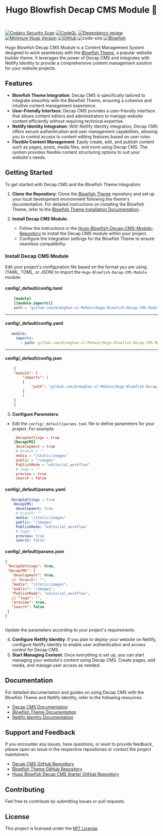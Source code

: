 <h1 align="center">Hugo Blowfish Decap CMS Module 🚀</h1>
<br>


[![Codacy Security Scan](https://github.com/Armoghan-ul-Mohmin/Hugo-Blowfish-Decap-CMS-Module/actions/workflows/codacy.yml/badge.svg)](https://github.com/Armoghan-ul-Mohmin/Hugo-Blowfish-Decap-CMS-Module/actions/workflows/codacy.yml)
[![CodeQL](https://github.com/Armoghan-ul-Mohmin/Hugo-Blowfish-Decap-CMS-Module/actions/workflows/codeql.yml/badge.svg)](https://github.com/Armoghan-ul-Mohmin/Hugo-Blowfish-Decap-CMS-Module/actions/workflows/codeql.yml)
[![Dependency review](https://github.com/Armoghan-ul-Mohmin/Hugo-Blowfish-Decap-CMS-Module/actions/workflows/dependency-review.yml/badge.svg)](https://github.com/Armoghan-ul-Mohmin/Hugo-Blowfish-Decap-CMS-Module/actions/workflows/dependency-review.yml)
[![Minimum Hugo Version](https://img.shields.io/static/v1?label=min-HUGO-version&message=0.87.0&color=blue&logo=hugo)](https://github.com/gohugoio/hugo/releases/tag/v0.87.0)
[![GitHub](https://img.shields.io/github/license/Armoghan-ul-Mohmin/Hugo-Blowfish-Decap-CMS-Module)](https://github.com/Armoghan-ul-Mohmin/Hugo-Blowfish-Decap-CMS-Module/blob/main/LICENSE)
![code-size](https://img.shields.io/github/languages/code-size/Armoghan-ul-Mohmin/Hugo-Blowfish-Decap-CMS-Module)
[![Blowfish](https://img.shields.io/badge/Hugo--Themes-@Blowfish-blue)](https://themes.gohugo.io/themes/blowfish/)


Hugo Blowfish Decap CMS Module is a Content Management System designed to work seamlessly with the [Blowfish Theme](https://github.com/nunocoracao/blowfish), a popular website builder theme. It leverages the power of Decap CMS and integrates with Netlify Identity to provide a comprehensive content management solution for your website projects.

## Features

- **Blowfish Theme Integration**: Decap CMS is specifically tailored to integrate smoothly with the Blowfish Theme, ensuring a cohesive and intuitive content management experience.
- **User-Friendly Interface**: Decap CMS provides a user-friendly interface that allows content editors and administrators to manage website content efficiently without requiring technical expertise.
- **Netlify Identity Integration**: With Netlify Identity integration, Decap CMS offers secure authentication and user management capabilities, allowing you to control access to content editing features based on user roles.
- **Flexible Content Management**: Easily create, edit, and publish content such as pages, posts, media files, and more using Decap CMS. The system provides flexible content structuring options to suit your website's needs.

## Getting Started

To get started with Decap CMS and the Blowfish Theme integration:

1. **Clone the Repository**: Clone the [Blowfish Theme](https://github.com/nunocoracao/blowfish) repository and set up your local development environment following the theme's documentation. For detailed instructions on installing the Blowfish Theme, refer to the [Blowfish Theme Installation Documentation](https://blowfish.page/docs/installation/).

2. **Install Decap CMS Module**:
   - Follow the instructions in the [Hugo-Blowfish-Decap-CMS-Module-Repository](https://github.com/Armoghan-ul-Mohmin/Hugo-Blowfish-Decap-CMS-Module/) to install the Decap CMS module within your project.
   - Configure the integration settings for the Blowfish Theme to ensure seamless compatibility.

### Install Decap CMS Module

Edit your project's configuration file based on the format you are using (YAML, TOML, or JSON) to import the `Hugo-Blowfish-Decap-CMS-Module ` module:

#### config/_default/config.toml
```toml
    [module]
    [[module.imports]]
    path = "github.com/Armoghan-ul-Mohmin/Hugo-Blowfish-Decap-CMS-Module"
```
---
#### config/_default/config.yaml
```yaml
   module:
     imports:
       - path: github.com/Armoghan-ul-Mohmin/Hugo-Blowfish-Decap-CMS-Module
```
---
#### config/_default/config.json
```json
    {
    "module": {
        "imports": [
        {
            "path": "github.com/Armoghan-ul-Mohmin/Hugo-Blowfish-Decap-CMS-Module"
        }
        ]
    }
    }
```
 3. **Configure Parameters**:
   - Edit the `config/_default/params.toml` file to define parameters for your project. For example:

 ```toml
      DecapSettings = true
     [DecapCMS]
      development = true
      # branch = ""
      media = "/static/images"
      public = "/images"
      PublishMode = "editorial_workflow"
      # logo = ""
      preview = true
      search = false
 ```
 #### config/_default/params.yaml
 ```yaml
    DecapSettings : true
     DecapCMS:
      development: true
      # branch: ""
      media: "/static/images"
      public: "/images"
      PublishMode: "editorial_workflow"
      # logo: ""
      preview: true
      search: false
 ```
 #### config/_default/params.json
 ```json
{
  "DecapSettings": true,
  "DecapCMS": {
    "development": true,
    // "branch": "",
    "media": "/static/images",
    "public": "/images",
    "PublishMode": "editorial_workflow",
    // "logo": "",
    "preview": true,
    "search": false
  }
}
     
 ```

   Update the parameters according to your project's requirements. 
   
 4. **Configure Netlify Identity**: If you plan to deploy your website on Netlify, configure Netlify Identity to enable user authentication and access control for Decap CMS.
 5. **Start Managing Content**: Once everything is set up, you can start managing your website's content using Decap CMS. Create pages, add media, and manage user access as needed.

 ## Documentation

 For detailed documentation and guides on using Decap CMS with the Blowfish Theme and Netlify Identity, refer to the following resources:

 - [Decap CMS Documentation](https://decapcms.org/docs)
 - [Blowfish Theme Documentation](https://github.com/nunocoracao/blowfish)
 - [Netlify Identity Documentation](https://docs.netlify.com/visitor-access/identity/)

 ## Support and Feedback

 If you encounter any issues, have questions, or want to provide feedback, please open an issue in the respective repositories or contact the project maintainers.

 - [Decap CMS GitHub Repository](https://github.com/decapcms/decap)
 - [Blowfish Theme GitHub Repository](https://github.com/nunocoracao/blowfish)
 - [Hugo Blowfish Decap CMS Starter GitHub Repository](https://github.com/Armoghan-ul-Mohmin/Hugo-Blowfish-Decap-CMS-Module/)

 ## Contributing

 Feel free to contribute by submitting issues or pull requests.

 ## License
 This project is licensed under the [MIT License](https://github.com/Armoghan-ul-Mohmin/Hugo-Blowfish-Decap-CMS-Module/blob/main/LICENSE).

